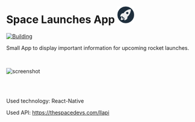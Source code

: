 # Space Launches App <img src="./app/assets/icon.png" height="45px" width="45px" />

[![Building](https://github.com/tim0-12432/space-launch-app/actions/workflows/build.yml/badge.svg)](https://github.com/tim0-12432/space-launch-app/actions/workflows/build.yml)

Small App to display important information for upcoming rocket launches.

<br>

![screenshot](https://user-images.githubusercontent.com/79634593/136503899-bdbae7d8-8616-44ce-92cc-4ed7bc26ae3e.jpeg)

<br><br>

Used technology: React-Native

Used API: https://thespacedevs.com/llapi
